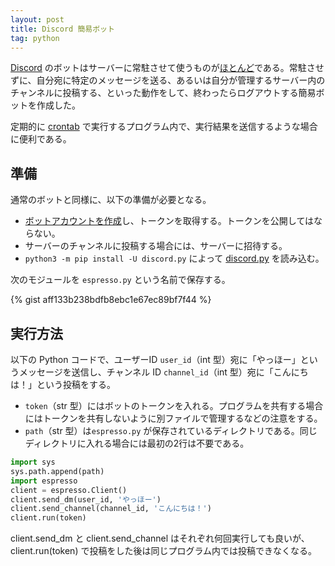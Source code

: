 ```yaml
---
layout: post
title: Discord 簡易ボット
tag: python
---
```

[Discord](https://ja.wikipedia.org/wiki/Discord) のボットはサーバーに常駐させて使うものが[ほとんど](https://top.gg/)である。常駐させずに、自分宛に特定のメッセージを送る、あるいは自分が管理するサーバー内のチャンネルに投稿する、といった動作をして、終わったらログアウトする簡易ボットを作成した。

定期的に [crontab](https://ja.wikipedia.org/wiki/Crontab) で実行するプログラム内で、実行結果を送信するような場合に便利である。

## 準備

通常のボットと同様に、以下の準備が必要となる。

- [ボットアカウントを作成](https://discordpy.readthedocs.io/en/stable/discord.html)し、トークンを取得する。トークンを公開してはならない。
- サーバーのチャンネルに投稿する場合には、サーバーに招待する。
- `python3 -m pip install -U discord.py` によって [discord.py](https://pypi.org/project/discord.py/) を読み込む。

次のモジュールを `espresso.py` という名前で保存する。

{% gist aff133b238bdfb8ebc1e67ec89bf7f44 %}

## 実行方法

以下の Python コードで、ユーザーID `user_id`（int 型）宛に「やっほー」というメッセージを送信し、チャンネル ID `channel_id`（int 型）宛に「こんにちは！」という投稿をする。

- `token`（str 型）にはボットのトークンを入れる。プログラムを共有する場合にはトークンを共有しないように別ファイルで管理するなどの注意をする。
- `path`（str 型）は`espresso.py` が保存されているディレクトリである。同じディレクトリに入れる場合には最初の2行は不要である。

```python
import sys
sys.path.append(path)
import espresso
client = espresso.Client()
client.send_dm(user_id, 'やっほー')
client.send_channel(channel_id, 'こんにちは！')
client.run(token)
```

client.send_dm と client.send_channel はそれぞれ何回実行しても良いが、client.run(token) で投稿をした後は同じプログラム内では投稿できなくなる。
